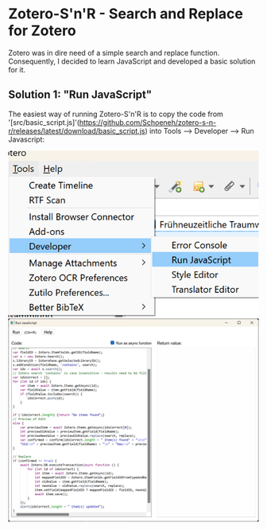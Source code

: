 # Zotero-S'n'R - Search and Replace for Zotero
Zotero was in dire need of a simple search and replace function. Consequently, I decided to learn JavaScript and developed a basic solution for it.
## Solution 1: "Run JavaScript"
The easiest way of running Zotero-S'n'R is to copy the code from '[src/basic_script.js]'(https://github.com/Schoeneh/zotero-s-n-r/releases/latest/download/basic_script.js) into Tools --> Developer --> Run Javascript:

![Alt text](doc/screenshot_developer.png)
![Screenshot showing the code pasted into 'Run Javascript'.](doc/screenshot_run_javascript.png)
